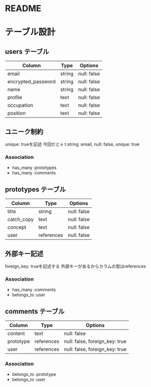 # README

# テーブル設計

## users テーブル

| Column             | Type   | Options     |
| ------------------ | ------ | ----------- |
| email              | string | null: false |ユニーク制約
| encrypted_password | string | null: false |
| name               | string | null: false |
| profile            |  text  | null: false |
| occupation         |  text  | null: false |
| position           |  text  | null: false |

## ユニーク制約
unique: trueを記述
今回だと↓
  t.string :email, null: false, unique: true

### Association

- has_many :prototypes
- has_many :comments


## prototypes テーブル

| Column     |    Type      | Options     |
| ---------- | ------------ | ----------- |
| title      |  string      | null: false |
| catch_copy |  text        | null: false |
| concept    |  text        | null: false |
| user       |  references  | null: false |外部キー

## 外部キー記述
foreign_key: trueを記述する
外部キーがあるからカラムの型はreferences

### Association

- has_many :comments
- belongs_to :user



## comments テーブル

| Column    | Type       | Options                        |
| --------- | ---------- | ------------------------------ |
| content   | text       | null: false                    |
| prototype | references | null: false, foreign_key: true |
| user      | references | null: false, foreign_key: true |

### Association

- belongs_to :prototype
- belongs_to :user